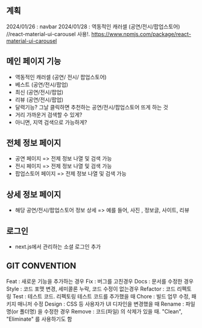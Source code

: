 ## 계획

2024/01/26 : navbar
2024/01/28 : 역동적인 캐러셀 (공연/전시/팝업스토어) //react-material-ui-carousel 사용!. https://www.npmjs.com/package/react-material-ui-carousel

## 메인 페이지 기능

- 역동적인 캐러셀 (공연/ 전시/ 팝업스토어)
- 베스트 (공연/전시/팝업)
- 최신 (공연/전시/팝업)
- 리뷰 (공연/전시/팝업)
- 달력기능? 그날 클릭하면 추천하는 공연/전시/팝업스토어 뜨게 하는 것
- 거리 가까운거 검색할 수 있게?
- 아니면, 지역 검색으로 가능하게?

## 전체 정보 페이지

- 공연 페이지
  => 전제 정보 나열 및 검색 가능
- 전시 페이지
  => 전제 정보 나열 및 검색 가능
- 팝업스토어 페이지
  => 전제 정보 나열 및 검색 가능

## 상세 정보 페이지

- 해당 공연/전시/팝업스토어 정보 상세
  => 예를 들어, 사진 , 정보글, 사이트, 리뷰

## 로그인

- next.js에서 관리하는 소셜 로그인 추가

## GIT CONVENTION

Feat : 새로운 기능을 추가하는 경우
Fix : 버그를 고친경우
Docs : 문서를 수정한 경우
Style : 코드 포맷 변경, 세미콜론 누락, 코드 수정이 없는경우
Refactor : 코드 리펙토링
Test : 테스트 코드. 리펙토링 테스트 코드를 추가했을 때
Chore : 빌드 업무 수정, 패키지 매니저 수정
Design : CSS 등 사용자가 UI 디자인을 변경했을 때
Rename : 파일명(or 폴더명) 을 수정한 경우
Remove : 코드(파일) 의 삭제가 있을 때. "Clean", "Eliminate" 를 사용하기도 함
